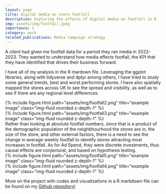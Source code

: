 ```yaml
---
layout: page
title: Digital media on store footfall
description: Exploring the effects of digital media on footfall in R
img: assets/img/footfall.jpeg
importance: 1
category: work
related_publications: Media campaign strategy
---
```


A client had given me footfall data for a period they ran media in 2022-2023. They wanted to understand how media effects footfall, the KPI that they have identified that drives their business forward.

I have all of my analysis in the R mardown file. Leveraging the ggplot libraries, along with tidyverse and dplyr among others, I have tried to study some general trends, best and worst performing stores. I have also spatially mapped the stores across UK to see the spread and visibility, as well as to see if there are any regional level differences.

<div class="row">
    <div class="col-sm mt-3 mt-md-0">
        {% include figure.html path="assets/img/footfall2.png" title="example image" class="img-fluid rounded z-depth-1" %}
    </div>
    <div class="col-sm mt-3 mt-md-0">
        {% include figure.html path="assets/img/footfall3.png" title="example image" class="img-fluid rounded z-depth-1" %}
    </div>
</div>

<div class="caption">
Rather than looking at absolute footfall numbers, since that is a product of the demographic population of the neighbhourhood the stores are in, the size of the store, and other external factors, there is a need to see the change in average weekly footfall to identify stores attracting most increases in footfall. As for Ad Spend, they were discrete investments, thus causal effects are conjectural, and based on hypothesis testing. 
</div>

<div class="row">
    <div class="col-sm mt-3 mt-md-0">
        {% include figure.html path="assets/img/footfall5.png" title="example image" class="img-fluid rounded z-depth-1" %}
    </div>
    <div class="col-sm mt-3 mt-md-0">
        {% include figure.html path="assets/img/footfall4.png" title="example image" class="img-fluid rounded z-depth-1" %}
    </div>
</div>

More on the project with codes and visualizations in a R markdown file can be found on my <a href="https://getbootstrap.com/docs/4.4/layout/grid/">Github repository!</a>